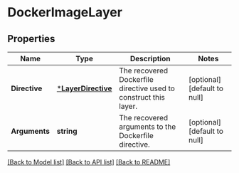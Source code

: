 # DockerImageLayer

## Properties
Name | Type | Description | Notes
------------ | ------------- | ------------- | -------------
**Directive** | [***LayerDirective**](LayerDirective.md) | The recovered Dockerfile directive used to construct this layer. | [optional] [default to null]
**Arguments** | **string** | The recovered arguments to the Dockerfile directive. | [optional] [default to null]

[[Back to Model list]](../README.md#documentation-for-models) [[Back to API list]](../README.md#documentation-for-api-endpoints) [[Back to README]](../README.md)


